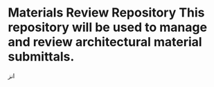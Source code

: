 # Materials Review Repository This repository will be used to manage and review architectural material submittals.
انز
